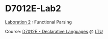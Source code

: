 D7012E-Lab2
===========

[Laboration 2](http://cs.lth.se/english/course/edan40_functional_programming/programming_assignments/functional_parsing/) : Functional Parsing

Course: [D7012E - Declarative Languages](http://www.sm.luth.se/csee/courses/d7012e/) @ [LTU](http://ltu.se)

 
